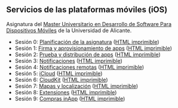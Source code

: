 
## Servicios de las plataformas móviles (iOS)

Asignatura del [Master Universitario en Desarrollo de Software Para Dispositivos Móviles](http://www.eps.ua.es/es/master-moviles/) de la Universidad de Alicante.

- Sesión 0:
  [Planificación de la asignatura](http://domingogallardo.github.io/apuntes-mastermoviles/sesion00/sesion00-introduccion.html)
  ([HTML imprimible](https://github.com/domingogallardo/apuntes-mastermoviles/blob/gh-pages/sesion00/sesion00-introduccion.md))
- Sesión 1:
  [Firma y aprovisionamiento de apps](http://domingogallardo.github.io/apuntes-mastermoviles/sesion01/sesion01-firma-aprovisionamiento.html)
  ([HTML imprimible](https://github.com/domingogallardo/apuntes-mastermoviles/blob/gh-pages/sesion01/sesion01-firma-aprovisionamiento.md))
- Sesión 2:
  [Prueba y distribución de apps](http://domingogallardo.github.io/apuntes-mastermoviles/sesion02/sesion02-distribucion-prueba.html)
  ([HTML imprimible](https://github.com/domingogallardo/apuntes-mastermoviles/blob/gh-pages/sesion02/sesion02-distribucion-prueba.md))
- Sesión 3:
  [Notificaciones](http://domingogallardo.github.io/apuntes-mastermoviles/sesion03/sesion03-notificaciones.html)
  ([HTML imprimible](https://github.com/domingogallardo/apuntes-mastermoviles/blob/gh-pages/sesion03/sesion03-notificaciones.md))
- Sesión 4:
  [Notificaciones remotas](http://domingogallardo.github.io/apuntes-mastermoviles/sesion04/sesion04-notificaciones-push.html)
  ([HTML imprimible](https://github.com/domingogallardo/apuntes-mastermoviles/blob/gh-pages/sesion04/sesion04-notificaciones-push.md))
- Sesión 5:
  [iCloud](http://domingogallardo.github.io/apuntes-mastermoviles/sesion04/sesion04-notificaciones-push.html)
  ([HTML imprimible](https://github.com/domingogallardo/apuntes-mastermoviles/blob/gh-pages/sesion05/sesion05-icloud.md))
- Sesión 6:
  [CloudKit](http://domingogallardo.github.io/apuntes-mastermoviles/sesion06/sesion06-cloudkit.html)
  ([HTML imprimible](https://github.com/domingogallardo/apuntes-mastermoviles/blob/gh-pages/sesion06/sesion06-cloudkit.md))
- Sesión 7:
  [Mapas y localización](http://domingogallardo.github.io/apuntes-mastermoviles/sesion07/sesion07-mapas-localizacion.html)
  ([HTML imprimible](https://github.com/domingogallardo/apuntes-mastermoviles/blob/gh-pages/sesion07/sesion07-mapas-localizacion.md))
- Sesión 8:
  [Extensiones](http://domingogallardo.github.io/apuntes-mastermoviles/sesion08/sesion08-extensiones.html)
  ([HTML imprimible](https://github.com/domingogallardo/apuntes-mastermoviles/blob/gh-pages/sesion08/sesion08-extensiones.md))
- Sesión 9:
  [Compras inApp](http://domingogallardo.github.io/apuntes-mastermoviles/sesion09/sesion09-compras-inapp.html)
  ([HTML imprimible](https://github.com/domingogallardo/apuntes-mastermoviles/blob/gh-pages/sesion09/sesion09-compras-inapp.md))
  



<!--
- Sesión 2: Distribución y prueba
- Sesión 3: [Firma y aprovisionamiento de apps](http://domingogallardo.github.io/apuntes-mastermoviles/sesion03-firma-aprovisionamiento.html) ([HTML imprimible](http://domingogallardo.github.io/apuntes-mastermoviles/sesion03-firma-aprovisionamiento-printable.html))
- Sesión 4: [Notificaciones](http://domingogallardo.github.io/apuntes-mastermoviles/sesion04-notificaciones.html) ([HTML imprimible](http://domingogallardo.github.io/apuntes-mastermoviles/sesion04-notificaciones-printable.html))
- Sesión 5: [Notificaciones Push](http://domingogallardo.github.io/apuntes-mastermoviles/sesion05-notificaciones-push.html) ([HTML imprimible](http://domingogallardo.github.io/apuntes-mastermoviles/sesion05-notificaciones-push-printable.html))
- Sesión 6: [iCloud y CloudKit](http://domingogallardo.github.io/apuntes-mastermoviles/sesion06-icloud.html) ([HTML imprimible](http://domingogallardo.github.io/apuntes-mastermoviles/sesion06-icloud-printable.html))
- Sesión 7: [Mapas y localización](http://domingogallardo.github.io/apuntes-mastermoviles/sesion07-mapas-localizacion.html) ([HTML imprimible](http://domingogallardo.github.io/apuntes-mastermoviles/sesion07-mapas-localizacion-printable.html))
- Sesión 8: [Plataforma iAd](http://domingogallardo.github.io/apuntes-mastermoviles/sesion08-iad.html) ([HTML imprimible](http://domingogallardo.github.io/apuntes-mastermoviles/sesion08-iad-printable.html))
- Sesión 9: [Compras In-App](http://domingogallardo.github.io/apuntes-mastermoviles/sesion09-compras-inapp.html) ([HTML imprimible](http://domingogallardo.github.io/apuntes-mastermoviles/sesion09-compras-inapp-printable.html))
-->
